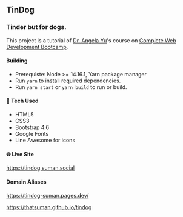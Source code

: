 ## TinDog
### Tinder but for dogs.

This project is a tutorial of [Dr. Angela Yu](https://www.udemy.com/user/4b4368a3-b5c8-4529-aa65-2056ec31f37e/)'s course on [Complete Web Development Bootcamp](https://www.udemy.com/course/the-complete-web-development-bootcamp/).

#### Building

- Prerequiste: Node >= 14.16.1, Yarn package manager
- Run `yarn` to install required dependencies.
- Run `yarn start` or `yarn build` to run or build.

#### :star2: Tech Used

- HTML5
- CSS3
- Bootstrap 4.6
- Google Fonts
- Line Awesome for icons

#### :globe_with_meridians: Live Site
https://tindog.suman.social

#### Domain Aliases
https://tindog-suman.pages.dev/

https://thatsuman.github.io/tindog

